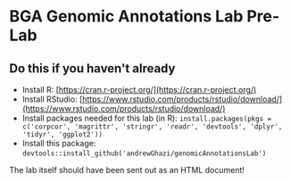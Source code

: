 # BGA Genomic Annotations Lab Pre-Lab

## Do this if you haven't already

* Install R: [https://cran.r-project.org/](https://cran.r-project.org/)
* Install RStudio: [https://www.rstudio.com/products/rstudio/download/](https://www.rstudio.com/products/rstudio/download/)
* Install packages needed for this lab (in R): `install.packages(pkgs = c('corpcor', 'magrittr', 'stringr', 'readr', 'devtools', 'dplyr', 'tidyr', 'ggplot2'))`
* Install this package: `devtools::install_github('andrewGhazi/genomicAnnotationsLab')`

The lab itself should have been sent out as an HTML document!

